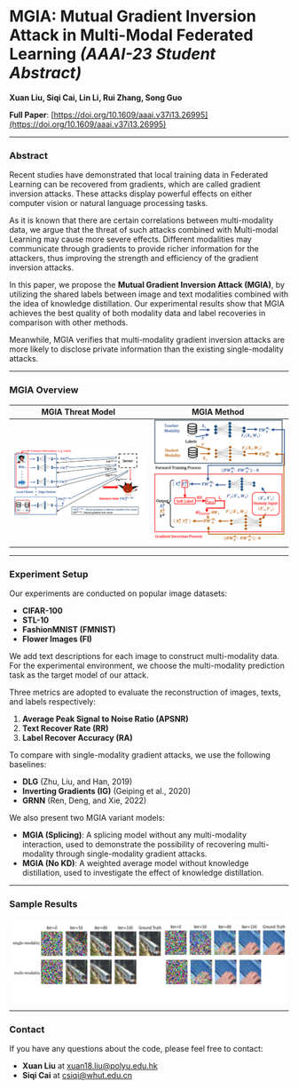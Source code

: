 # MGIA: Mutual Gradient Inversion Attack in Multi-Modal Federated Learning  *(AAAI-23 Student Abstract)*

**Xuan Liu, Siqi Cai, Lin Li, Rui Zhang, Song Guo**

**Full Paper**: [https://doi.org/10.1609/aaai.v37i13.26995](https://doi.org/10.1609/aaai.v37i13.26995)  

---

### **Abstract**  
Recent studies have demonstrated that local training data in Federated Learning can be recovered from gradients, which are called gradient inversion attacks. These attacks display powerful effects on either computer vision or natural language processing tasks.  

As it is known that there are certain correlations between multi-modality data, we argue that the threat of such attacks combined with Multi-modal Learning may cause more severe effects. Different modalities may communicate through gradients to provide richer information for the attackers, thus improving the strength and efficiency of the gradient inversion attacks.  

In this paper, we propose the **Mutual Gradient Inversion Attack (MGIA)**, by utilizing the shared labels between image and text modalities combined with the idea of knowledge distillation. Our experimental results show that MGIA achieves the best quality of both modality data and label recoveries in comparison with other methods.  

Meanwhile, MGIA verifies that multi-modality gradient inversion attacks are more likely to disclose private information than the existing single-modality attacks.  

---

### **MGIA Overview**  

| **MGIA Threat Model**                     | **MGIA Method**                     |
|-------------------------------------------|--------------------------------------|
| ![Threat Model](Threat_Model_MGIS.png)    | ![MGIA Method](MGIA_Overview.png)   |  

---

### **Experiment Setup**  
Our experiments are conducted on popular image datasets:  

- **CIFAR-100**  
- **STL-10**  
- **FashionMNIST (FMNIST)**  
- **Flower Images (FI)**  

We add text descriptions for each image to construct multi-modality data. For the experimental environment, we choose the multi-modality prediction task as the target model of our attack.  

Three metrics are adopted to evaluate the reconstruction of images, texts, and labels respectively:  

1. **Average Peak Signal to Noise Ratio (APSNR)**  
2. **Text Recover Rate (RR)**  
3. **Label Recover Accuracy (RA)**  

To compare with single-modality gradient attacks, we use the following baselines:  
- **DLG** (Zhu, Liu, and Han, 2019)  
- **Inverting Gradients (IG)** (Geiping et al., 2020)  
- **GRNN** (Ren, Deng, and Xie, 2022)  

We also present two MGIA variant models:  

- **MGIA (Splicing)**: A splicing model without any multi-modality interaction, used to demonstrate the possibility of recovering multi-modality through single-modality gradient attacks.  
- **MGIA (No KD)**: A weighted average model without knowledge distillation, used to investigate the effect of knowledge distillation.  

---

### **Sample Results**  

![Sample Results](img_1.png)

---

### **Contact**  
If you have any questions about the code, please feel free to contact:  
- **Xuan Liu** at [xuan18.liu@polyu.edu.hk](mailto:xuan18.liu@polyu.edu.hk)  
- **Siqi Cai** at [csiqi@whut.edu.cn](mailto:csiqi@whut.edu.cn)  
